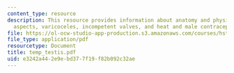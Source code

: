 ```yaml
---
content_type: resource
description: This resource provides information about anatomy and physiology, clinical
  aspects, varicoceles, incompetent valves, and heat and male contraception.
file: https://ol-ocw-studio-app-production.s3.amazonaws.com/courses/hst-071-human-reproductive-biology-fall-2005/e3242a442e9ebd377f19f82b092c32ae_temp_testis.pdf
file_type: application/pdf
resourcetype: Document
title: temp_testis.pdf
uid: e3242a44-2e9e-bd37-7f19-f82b092c32ae
---
```

